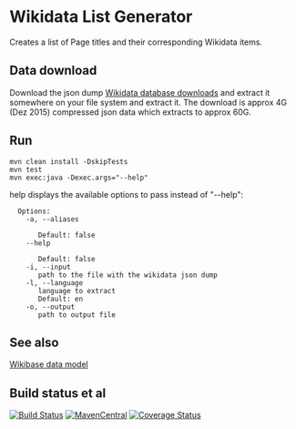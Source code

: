 Wikidata List Generator
=======================
Creates a list of Page titles and their corresponding Wikidata items.
## Data download
Download the json dump [Wikidata database downloads](https://www.wikidata.org/wiki/Wikidata:Database_download) and 
extract it somewhere on your file system and extract it.
The download is approx 4G (Dez 2015) compressed json data which extracts to approx 60G.
## Run
```
mvn clean install -DskipTests
mvn test
mvn exec:java -Dexec.args="--help"
```
help displays the available options to pass instead of "--help":
```
  Options:
    -a, --aliases

       Default: false
    --help

       Default: false
    -i, --input
       path to the file with the wikidata json dump
    -l, --language
       language to extract
       Default: en
    -o, --output
       path to output file
```

## See also
[Wikibase data model](https://www.mediawiki.org/wiki/Wikibase/DataModel/JSON)

## Build status et al
[![Build Status](https://travis-ci.org/physikerwelt/WikidataListGenerator.svg?branch=master)](https://travis-ci.org/physikerwelt/WikidataListGenerator)
[![MavenCentral](https://maven-badges.herokuapp.com/maven-central/com.formulasearchengine/wikidatalistgenerator/badge.svg)](https://maven-badges.herokuapp.com/maven-central/com.formulasearchengine/wikidatalistgenerator/badge.svg)
[![Coverage Status](https://coveralls.io/repos/physikerwelt/WikidataListGenerator/badge.svg?branch=master&service=github)](https://coveralls.io/github/physikerwelt/WikidataListGenerator?branch=master)